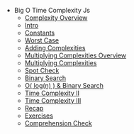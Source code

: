 - Big O   Time Complexity  Js 
  - [Complexity Overview](./Complexity-Overview.md "Complexity Overview")
  - [Intro](./Intro.md "Intro")
  - [Constants](./Constants.md "Constants")
  - [Worst Case](./Worst-Case.md "Worst Case")
  - [Adding Complexities](./Adding-Complexities.md "Adding Complexities")
  - [Multiplying Complexities Overview](./Multiplying-Complexities-Overview.md "Multiplying Complexities Overview")
  - [Multiplying Complexities](./Multiplying-Complexities.md "Multiplying Complexities")
  - [Spot Check](./Spot-Check.md "Spot Check")
  - [Binary Search](./Binary-Search.md "Binary Search")
  - [O( log(n) ) & Binary Search](./O--log-n------Binary-Search.md "O( log(n) ) & Binary Search")
  - [Time Complexity II](./Time-Complexity-II.md "Time Complexity II")
  - [Time Complexity III](./Time-Complexity-III.md "Time Complexity III")
  - [Recap](./Recap.md "Recap")
  - [Exercises](./Exercises.md "Exercises")
  - [Comprehension Check](./Comprehension-Check.md "Comprehension Check")
